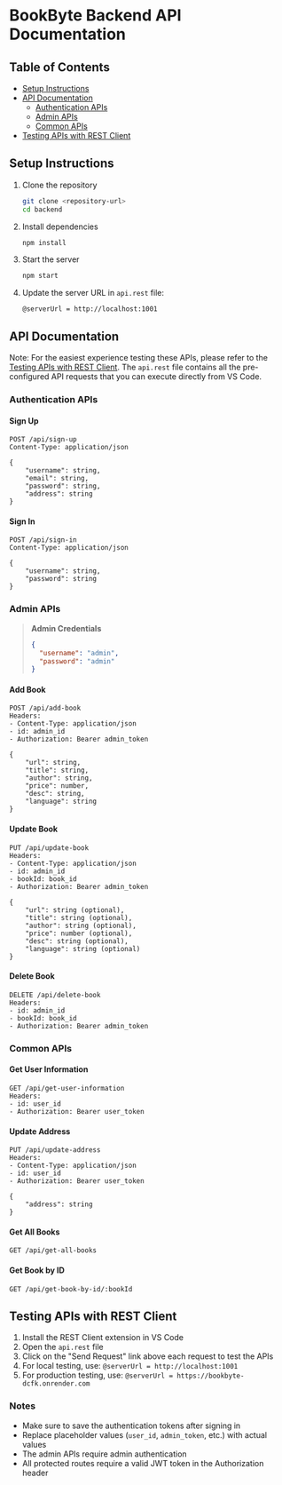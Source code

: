 # BookByte Backend API Documentation

## Table of Contents

- [Setup Instructions](#setup-instructions)
- [API Documentation](#api-documentation)
  - [Authentication APIs](#authentication-apis)
  - [Admin APIs](#admin-apis)
  - [Common APIs](#common-apis)
- [Testing APIs with REST Client](#testing-apis-with-rest-client)

## Setup Instructions

1. Clone the repository

   ```bash
   git clone <repository-url>
   cd backend
   ```

2. Install dependencies

   ```bash
   npm install
   ```

3. Start the server

   ```bash
   npm start
   ```

4. Update the server URL in `api.rest` file:
   ```
   @serverUrl = http://localhost:1001
   ```

## API Documentation

Note: For the easiest experience testing these APIs, please refer to the [Testing APIs with REST Client](#testing-apis-with-rest-client). The `api.rest` file contains all the pre-configured API requests that you can execute directly from VS Code.

### Authentication APIs

#### Sign Up

```http
POST /api/sign-up
Content-Type: application/json

{
    "username": string,
    "email": string,
    "password": string,
    "address": string
}
```

#### Sign In

```http
POST /api/sign-in
Content-Type: application/json

{
    "username": string,
    "password": string
}
```

### Admin APIs

> **Admin Credentials**
>
> ```json
> {
>   "username": "admin",
>   "password": "admin"
> }
> ```

#### Add Book

```http
POST /api/add-book
Headers:
- Content-Type: application/json
- id: admin_id
- Authorization: Bearer admin_token

{
    "url": string,
    "title": string,
    "author": string,
    "price": number,
    "desc": string,
    "language": string
}
```

#### Update Book

```http
PUT /api/update-book
Headers:
- Content-Type: application/json
- id: admin_id
- bookId: book_id
- Authorization: Bearer admin_token

{
    "url": string (optional),
    "title": string (optional),
    "author": string (optional),
    "price": number (optional),
    "desc": string (optional),
    "language": string (optional)
}
```

#### Delete Book

```http
DELETE /api/delete-book
Headers:
- id: admin_id
- bookId: book_id
- Authorization: Bearer admin_token
```

### Common APIs

#### Get User Information

```http
GET /api/get-user-information
Headers:
- id: user_id
- Authorization: Bearer user_token
```

#### Update Address

```http
PUT /api/update-address
Headers:
- Content-Type: application/json
- id: user_id
- Authorization: Bearer user_token

{
    "address": string
}
```

#### Get All Books

```http
GET /api/get-all-books
```

#### Get Book by ID

```http
GET /api/get-book-by-id/:bookId
```

## Testing APIs with REST Client

1. Install the REST Client extension in VS Code
2. Open the `api.rest` file
3. Click on the "Send Request" link above each request to test the APIs
4. For local testing, use: `@serverUrl = http://localhost:1001`
5. For production testing, use: `@serverUrl = https://bookbyte-dcfk.onrender.com`

### Notes

- Make sure to save the authentication tokens after signing in
- Replace placeholder values (`user_id`, `admin_token`, etc.) with actual values
- The admin APIs require admin authentication
- All protected routes require a valid JWT token in the Authorization header

